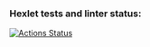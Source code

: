 ### Hexlet tests and linter status:
[![Actions Status](https://github.com/abarmenkov/frontend-project-lvl3/workflows/hexlet-check/badge.svg)](https://github.com/abarmenkov/frontend-project-lvl3/actions)